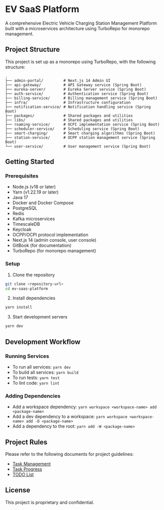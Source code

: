 # EV SaaS Platform

A comprehensive Electric Vehicle Charging Station Management Platform built with a microservices architecture using TurboRepo for monorepo management.

## Project Structure

This project is set up as a monorepo using TurboRepo, with the following structure:

```
.
├── admin-portal/         # Next.js 14 Admin UI
├── api-gateway/          # API Gateway service (Spring Boot)
├── eureka-server/        # Eureka Server service (Spring Boot)
├── auth-service/         # Authentication service (Spring Boot)
├── billing-service/      # Billing management service (Spring Boot)
├── infra/                # Infrastructure configuration
├── notification-service/ # Notification handling service (Spring Boot)
├── packages/             # Shared packages and utilities
├── libs/                 # Shared packages and utilities
├── roaming-service/      # OCPI implementation service (Spring Boot)
├── scheduler-service/    # Scheduling service (Spring Boot)
├── smart-charging/       # Smart charging algorithms (Spring Boot)
├── station-service/      # OCPP station management service (Spring Boot)
└── user-service/         # User management service (Spring Boot)
```

## Getting Started

### Prerequisites

- Node.js (v18 or later)
- Yarn (v1.22.19 or later)
- Java 17
- Docker and Docker Compose
- PostgreSQL
- Redis
- Kafka microservices
- TimescaleDB
- Keycloak
- OCPP/OCPI protocol implementation
- Next.js 14 (admin console, user console)
- GitBook (for documentation)
- TurboRepo (for monorepo management)

### Setup

1. Clone the repository

```bash
git clone <repository-url>
cd ev-saas-platform
```

2. Install dependencies

```bash
yarn install
```

3. Start development servers

```bash
yarn dev
```

## Development Workflow

### Running Services

- To run all services: `yarn dev`
- To build all services: `yarn build`
- To run tests: `yarn test`
- To lint code: `yarn lint`

### Adding Dependencies

- Add a workspace dependency: `yarn workspace <workspace-name> add <package-name>`
- Add a dev dependency to a workspace: `yarn workspace <workspace-name> add -D <package-name>`
- Add a dependency to the root: `yarn add -W <package-name>`

## Project Rules

Please refer to the following documents for project guidelines:

- [Task Management](./TASK_MANAGEMENT.md)
- [Task Progress](./TASK_PROGRESS.md)
- [TODO List](./TODO.md)

## License

This project is proprietary and confidential.